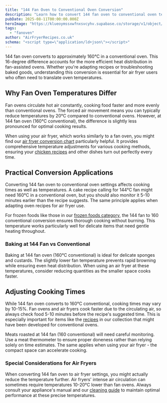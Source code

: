 ```yaml
---
title: "144 Fan Oven to Conventional Oven Conversion"
description: "Learn how to convert 144 fan oven to conventional oven temperatures easily for perfect baking results every time."
pubDate: 2025-08-11T00:00:00.000Z
heroImage: "https://klueoymssxwfnxsvcyhv.supabase.co/storage/v1/object/public/md/144-fan-oven-to-conventional-oven-conversion-70116782.png"
tags:
  - "fanoven"
author: "AirFryerRecipes.co.uk"
schema: "<script type=\"application/ld+json\"></script>"
---
```


<p>144 fan oven converts to approximately 160°C in a conventional oven. This 16-degree difference accounts for the more efficient heat distribution in fan-assisted ovens. Whether you're adapting recipes or troubleshooting baked goods, understanding this conversion is essential for air fryer users who often need to translate oven temperatures.</p>

<h2>Why Fan Oven Temperatures Differ</h2>
<p>Fan ovens circulate hot air constantly, cooking food faster and more evenly than conventional ovens. The forced air movement means you can typically reduce temperatures by 20°C compared to conventional ovens. However, at 144 fan oven (160°C conventional), the difference is slightly less pronounced for optimal cooking results.</p>
<p>When using your air fryer, which works similarly to a fan oven, you might find our <a href=https://www.airfryerrecipe.co.uk/air-fryer-conversion-chart>air fryer conversion chart</a> particularly helpful. It provides comprehensive temperature adjustments for various cooking methods, ensuring your <a href=https://www.airfryerrecipe.co.uk/recipe-category/chicken>chicken recipes</a> and other dishes turn out perfectly every time.</p>

<h2>Practical Conversion Applications</h2>
<p>Converting 144 fan oven to conventional oven settings affects cooking times as well as temperatures. A cake recipe calling for 144°C fan might need 160°C in a conventional oven, but you should also monitor it 5-10 minutes earlier than the recipe suggests. The same principle applies when adapting oven recipes for air fryer use.</p>
<p>For frozen foods like those in our <a href=https://www.airfryerrecipe.co.uk/recipe-category/frozen-foods>frozen foods category</a>, the 144 fan to 160 conventional conversion ensures thorough cooking without burning. This temperature works particularly well for delicate items that need gentle heating throughout.</p>

<h3>Baking at 144 Fan vs Conventional</h3>
<p>Baking at 144 fan oven (160°C conventional) is ideal for delicate sponges and custards. The slightly lower fan temperature prevents rapid browning while ensuring even heat distribution. When using an air fryer at these temperatures, consider reducing quantities as the smaller space cooks faster.</p>

<h2>Adjusting Cooking Times</h2>
<p>While 144 fan oven converts to 160°C conventional, cooking times may vary by 10-15%. Fan ovens and air fryers cook faster due to the circulating air, so always check food 5-10 minutes before the recipe's suggested time. This is especially important for items like the <a href=https://www.airfryerrecipe.co.uk/recipes>recipes</a> in our collection that might have been developed for conventional ovens.</p>
<p>Meats roasted at 144 fan (160 conventional) will need careful monitoring. Use a meat thermometer to ensure proper doneness rather than relying solely on time estimates. The same applies when using your air fryer - the compact space can accelerate cooking.</p>

<h3>Special Considerations for Air Fryers</h3>
<p>When converting 144 fan oven to air fryer settings, you might actually reduce the temperature further. Air fryers' intense air circulation can sometimes require temperatures 10-20°C lower than fan ovens. Always consult your appliance's manual and our <a href=https://www.airfryerrecipe.co.uk/air-fryer-cleaner>cleaning guide</a> to maintain optimal performance at these precise temperatures.</p>